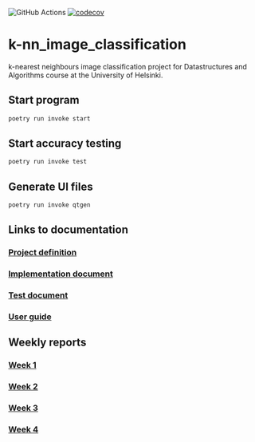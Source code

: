 ![GitHub Actions](https://github.com/ArttuLe/k-nn-image-classification/workflows/CI/badge.svg)
[![codecov](https://codecov.io/gh/ArttuLe/k-nn-image-classification/branch/main/graph/badge.svg?token=HOK1MHQHXA)](https://codecov.io/gh/ArttuLe/k-nn-image-classification)
# k-nn_image_classification
k-nearest neighbours image classification project for Datastructures and Algorithms course at the University of Helsinki.

## Start program
```sh
poetry run invoke start
```
## Start accuracy testing
```sh
poetry run invoke test
```
## Generate UI files
```sh
poetry run invoke qtgen
```

## Links to documentation
### [Project definition](https://github.com/ArttuLe/k-nn-image-classification/blob/main/Documentation/Project_definition.md)
### [Implementation document](https://github.com/ArttuLe/k-nn-image-classification/blob/main/Documentation/Implementation_document.md)
### [Test document](https://github.com/ArttuLe/k-nn-image-classification/blob/main/Documentation/Test_document.md)
### [User guide](https://github.com/ArttuLe/k-nn-image-classification/blob/main/Documentation/User_guide.md)

## Weekly reports
### [Week 1](https://github.com/ArttuLe/k-nn-image-classification/blob/main/Documentation/Weekly_report_1.md)
### [Week 2](https://github.com/ArttuLe/k-nn-image-classification/blob/main/Documentation/Weekly_report_2.md)
### [Week 3](https://github.com/ArttuLe/k-nn-image-classification/blob/main/Documentation/Weekly_report_3.md)
### [Week 4](https://github.com/ArttuLe/k-nn-image-classification/blob/main/Documentation/Weekly_report_4.md)

